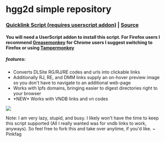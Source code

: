 # hgg2d simple repository

### [Quicklink Script (requires userscript addon)](https://github.com/Pinkfag/hgg2d.github.io/blob/master/DLSite%20Links%20Plus.user.js) | [Source](https://github.com/Pinkfag/hgg2d.github.io)

#### You will need a UserScript addon to install this script. For Firefox users I recommend [Greasemonkey](https://addons.mozilla.org/en-US/firefox/addon/greasemonkey) for Chrome users I suggest switching to Firefox or using [Tampermonkey](https://chrome.google.com/webstore/detail/tampermonkey/dhdgffkkebhmkfjojejmpbldmpobfkfo)

##### features:

- Converts DLSite RG/RJ/RE codes and urls into clickable links
- Additionally RJ, RE, and DMM links supply an on-hover preview image so you don't have to navigate to an additional web-page
- Works with Ipfs domains, bringing easier to digest directories right to your browser
- \*NEW\* Works with VNDB links and vn codes

![](https://github.com/hgg2d/hgg2d.github.io/raw/master/Preview.gif)

Note: I am very lazy, stupid, and busy. I likely won't have the time to keep this script supported (All I really wanted was for vndb links to work, anyways). So feel free to fork this and take over anytime, if you'd like. ~ Pinkfag
